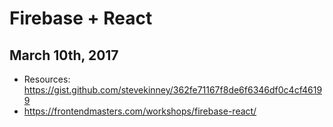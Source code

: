 # Firebase + React

## March 10th, 2017


* Resources: https://gist.github.com/stevekinney/362fe71167f8de6f6346df0c4cf46199
* https://frontendmasters.com/workshops/firebase-react/
